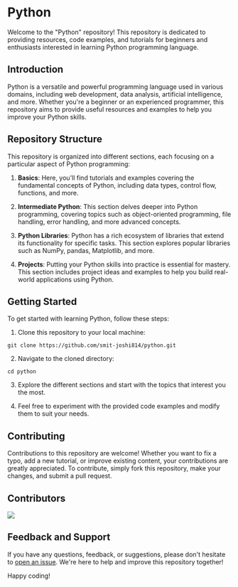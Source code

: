 # Python

Welcome to the "Python" repository! This repository is dedicated to providing resources, code examples, and tutorials for beginners and enthusiasts interested in learning Python programming language.

## Introduction
Python is a versatile and powerful programming language used in various domains, including web development, data analysis, artificial intelligence, and more. Whether you're a beginner or an experienced programmer, this repository aims to provide useful resources and examples to help you improve your Python skills.

## Repository Structure
This repository is organized into different sections, each focusing on a particular aspect of Python programming:

1. **Basics**: Here, you'll find tutorials and examples covering the fundamental concepts of Python, including data types, control flow, functions, and more.

2. **Intermediate Python**: This section delves deeper into Python programming, covering topics such as object-oriented programming, file handling, error handling, and more advanced concepts.

3. **Python Libraries**: Python has a rich ecosystem of libraries that extend its functionality for specific tasks. This section explores popular libraries such as NumPy, pandas, Matplotlib, and more.

4. **Projects**: Putting your Python skills into practice is essential for mastery. This section includes project ideas and examples to help you build real-world applications using Python.

## Getting Started
To get started with learning Python, follow these steps:

1. Clone this repository to your local machine:

```
git clone https://github.com/smit-joshi814/python.git
```

2. Navigate to the cloned directory:

```
cd python
```

3. Explore the different sections and start with the topics that interest you the most.

4. Feel free to experiment with the provided code examples and modify them to suit your needs.

## Contributing
Contributions to this repository are welcome! Whether you want to fix a typo, add a new tutorial, or improve existing content, your contributions are greatly appreciated. To contribute, simply fork this repository, make your changes, and submit a pull request.

## Contributors
<a href="https://github.com/smit-joshi814/python/graphs/contributors">
  <img src="https://contrib.rocks/image?repo=smit-joshi814/python&max=5" />
</a>

## Feedback and Support
If you have any questions, feedback, or suggestions, please don't hesitate to [open an issue](https://github.com/smit-joshi814/python/issues). We're here to help and improve this repository together!

Happy coding!

